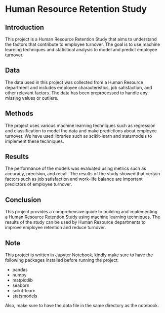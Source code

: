 # Human Resource Retention Study

## Introduction

This project is a Human Resource Retention Study that aims to understand the factors that contribute to employee turnover. The goal is to use machine learning techniques and statistical analysis to model and predict employee turnover.

## Data

The data used in this project was collected from a Human Resource department and includes employee characteristics, job satisfaction, and other relevant factors. The data has been preprocessed to handle any missing values or outliers.

## Methods

The project uses various machine learning techniques such as regression and classification to model the data and make predictions about employee turnover. We have used libraries such as scikit-learn and statsmodels to implement these techniques.

## Results

The performance of the models was evaluated using metrics such as accuracy, precision, and recall. The results of the study showed that certain factors such as job satisfaction and work-life balance are important predictors of employee turnover.

## Conclusion

This project provides a comprehensive guide to building and implementing a Human Resource Retention Study using machine learning techniques. The results of the study can be used by Human Resource departments to improve employee retention and reduce turnover.

## Note

This project is written in Jupyter Notebook, kindly make sure to have the following packages installed before running the project:

- pandas
- numpy
- matplotlib
- seaborn
- scikit-learn
- statsmodels

Also, make sure to have the data file in the same directory as the notebook.
